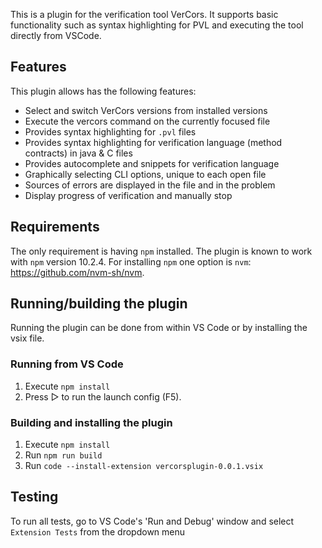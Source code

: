 This is a plugin for the verification tool VerCors. It supports basic functionality such as syntax highlighting for PVL and executing the tool directly from VSCode.

## Features
This plugin allows has the following features:
- Select and switch VerCors versions from installed versions
- Execute the vercors command on the currently focused file
- Provides syntax highlighting for `.pvl` files 
- Provides syntax highlighting for verification language (method contracts) in java & C files
- Provides autocomplete and snippets for verification language
- Graphically selecting CLI options, unique to each open file
- Sources of errors are displayed in the file and in the problem
- Display progress of verification and manually stop

## Requirements

The only requirement is having `npm` installed. The plugin is known to work with `npm` version 10.2.4. For installing `npm` one option is `nvm`: <https://github.com/nvm-sh/nvm>.

## Running/building the plugin

Running the plugin can be done from within VS Code or by installing the vsix file.

### Running from VS Code

1. Execute `npm install`
2. Press ▷ to run the launch config (F5).

### Building and installing the plugin

1. Execute `npm install`
2. Run `npm run build`
3. Run `code --install-extension vercorsplugin-0.0.1.vsix`

## Testing

To run all tests, go to VS Code's 'Run and Debug' window and select `Extension Tests` from the dropdown menu

